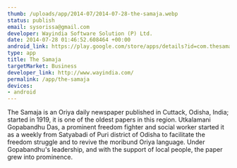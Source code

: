 ```yaml
--- 
thumb: /uploads/app/2014-07/2014-07-28-the-samaja.webp
status: publish
email: sysorissa@gmail.com
developer: Wayindia Software Solution (P) Ltd.
date: 2014-07-28 01:46:52.608464 +00:00
android_link: https://play.google.com/store/apps/details?id=com.thesamaja.thesamaja&hl=en
type: app
title: The Samaja
targetMarket: Business
developer_link: http://www.wayindia.com/
permalink: /app/the-samaja
devices: 
- android
---
```


The Samaja is an Oriya daily newspaper published in Cuttack, Odisha, India; started in 1919, it is one of the oldest papers in this region. Utkalamani Gopabandhu Das, a prominent freedom fighter and social worker started it as a weekly from Satyabadi of Puri district of Odisha to facilitate the freedom struggle and to revive the moribund Oriya language. Under Gopabandhu's leadership, and with the support of local people, the paper grew into prominence. 
